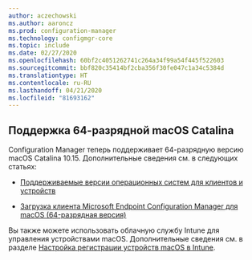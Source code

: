 ```yaml
---
author: aczechowski
ms.author: aaroncz
ms.prod: configuration-manager
ms.technology: configmgr-core
ms.topic: include
ms.date: 02/27/2020
ms.openlocfilehash: 60bf2c4051262741c264a34f99a54f445f522603
ms.sourcegitcommit: bbf820c35414bf2cba356f30fe047c1a34c5384d
ms.translationtype: HT
ms.contentlocale: ru-RU
ms.lasthandoff: 04/21/2020
ms.locfileid: "81693162"
---
```

## <a name="support-for-64-bit-macos-catalina"></a><a name="bkmk_mac"></a> Поддержка 64-разрядной macOS Catalina

<!--3696246-->

Configuration Manager теперь поддерживает 64-разрядную версию macOS Catalina 10.15. Дополнительные сведения см. в следующих статьях:

- [Поддерживаемые версии операционных систем для клиентов и устройств](../../../../plan-design/configs/supported-operating-systems-for-clients-and-devices.md#mac-computers)

- [Загрузка клиента Microsoft Endpoint Configuration Manager для macOS (64-разрядная версия)](https://www.microsoft.com/download/details.aspx?id=100850)

Вы также можете использовать облачную службу Intune для управления устройствами macOS. Дополнительные сведения см. в разделе [Настройка регистрации устройств macOS в Intune](https://docs.microsoft.com/intune/enrollment/macos-enroll).
